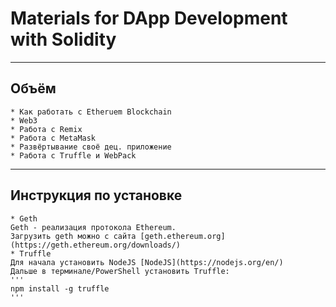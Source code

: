 # Materials for DApp Development with Solidity

<hr>

## Объём 
	* Как работать с Etheruem Blockchain
	* Web3
	* Работа с Remix
	* Работа с MetaMask
	* Развёртывание своё дец. приложение
	* Работа с Truffle и WebPack

<hr>

## Инструкция по установке
	* Geth 
	Geth - реализация протокола Ethereum. 
	Загрузить geth можно с сайта [geth.ethereum.org](https://geth.ethereum.org/downloads/)
	* Truffle
	Для начала установить NodeJS [NodeJS](https://nodejs.org/en/)	
	Дальше в терминале/PowerShell установить Truffle:
	'''
	npm install -g truffle
	'''